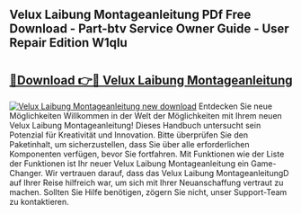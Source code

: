 ## Velux Laibung Montageanleitung PDf Free Download - Part-btv Service Owner Guide - User Repair Edition W1qIu

# <h2><a href="http://df7y8q.blite.top/?on=Velux+Laibung+Montageanleitung">🔗Download 👉🔴 Velux Laibung Montageanleitung</a></h2>

[![Velux Laibung Montageanleitung new download](https://i.imgur.com/lujVjoI.png)](http://df7y8q.blite.top/?on=Velux+Laibung+Montageanleitung)
Entdecken Sie neue Möglichkeiten Willkommen in der Welt der Möglichkeiten mit Ihrem neuen Velux Laibung Montageanleitung! Dieses Handbuch untersucht sein Potenzial für Kreativität und Innovation. Bitte überprüfen Sie den Paketinhalt, um sicherzustellen, dass Sie über alle erforderlichen Komponenten verfügen, bevor Sie fortfahren. Mit Funktionen wie der Liste der Funktionen ist Ihr neuer Velux Laibung Montageanleitung ein Game-Changer. Wir vertrauen darauf, dass das Velux Laibung MontageanleitungD auf Ihrer Reise hilfreich war, um sich mit Ihrer Neuanschaffung vertraut zu machen. Sollten Sie Hilfe benötigen, zögern Sie nicht, unser Support-Team zu kontaktieren.
